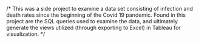 /* This was a side project to examine a data set consisting of infection and death rates since the beginning of the Covid 19 pandemic. Found in this project are the SQL queries used to examine the data, and ultimately generate the views utilized (through exporting to Excel) in Tableau for visualization. */
